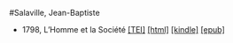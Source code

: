 #Salaville, Jean-Baptiste

* 1798, L’Homme et la Société  <a class="file tei" href="https://hurlus.github.io/tei/salaville1798_homme-societe.xml">[TEI]</a>  <a class="file html" href="https://hurlus.github.io/salaville/salaville1798_homme-societe.html">[html]</a>  <a class="file mobi" href="https://hurlus.github.io/salaville/salaville1798_homme-societe.mobi">[kindle]</a>  <a class="file epub" href="https://hurlus.github.io/salaville/salaville1798_homme-societe.epub">[epub]</a> 
